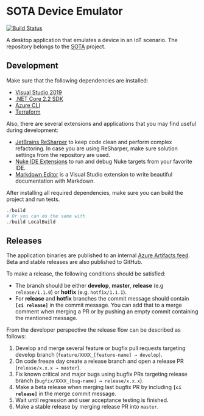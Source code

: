 # SOTA Device Emulator

[![Build Status](https://dev.azure.com/SofteqDevelopment/SOTA/_apis/build/status/Device%20Emulator?branchName=develop)](https://dev.azure.com/SofteqDevelopment/SOTA/_build/latest?definitionId=49&branchName=develop)

A desktop application that emulates a device in an IoT scenario. The repository belongs to the [SOTA](https://portal.softeq.com/display/SOTA) project.

## Development

Make sure that the following dependencies are installed:

* [Visual Studio 2019](https://visualstudio.microsoft.com/downloads/)
* [.NET Core 2.2 SDK](https://dotnet.microsoft.com/download/dotnet-core)
* [Azure CLI](https://docs.microsoft.com/en-us/cli/azure)
* [Terraform](https://chocolatey.org/packages/terraform)

Also, there are several extensions and applications that you may find useful during development:

* [JetBrains ReSharper](https://www.jetbrains.com/resharper) to keep code clean and perform complex refactoring. In case you are using ReSharper, make sure solution settings from the repository are used.
* [Nuke IDE Extensions](https://nuke.build/docs/running-builds/from-ides.html) to run and debug Nuke targets from your favorite IDE.
* [Markdown Editor](https://marketplace.visualstudio.com/items?itemName=MadsKristensen.MarkdownEditor) is a Visual Studio extension to write beautiful documentation with Markdown.

After installing all required dependencies, make sure you can build the project and run tests.

```powershell
./build
# Or you can do the same with
./build LocalBuild
```

## Releases

The application binaries are published to an internal [Azure Artifacts feed](https://dev.azure.com/SofteqDevelopment/SOTA/_packaging?_a=feed&feed=SOTA). Beta and stable releases are also published to GitHub.

To make a release, the following conditions should be satisfied:

* The branch should be either **develop**, **master**, **release** (e.g `release/1.1.0`) or **hotfix** (e.g. `hotfix/1.1.1`).
* For **release** and **hotfix** branches the commit message should contain **`[ci release]`** in the commit message. You can add that to a merge comment when merging a PR or by pushing an empty commit containing the mentioned message.

From the developer perspective the release flow can be described as follows:

1. Develop and merge several feature or bugfix pull requests targeting develop branch (`feature/XXXX_[feature-name] → develop`).
2. On code freeze day create a release branch and open a release PR (`release/x.x.x → master`).
3. Fix known critical and major bugs using bugfix PRs targeting release branch (`bugfix/XXXX_[bug-name] → release/x.x.x`). 
4. Make a beta release when merging last bugfix PR by including **`[ci release]`** in the merge commit message.
5. Wait until regression and user acceptance testing is finished.
6. Make a stable release by merging release PR into `master`.
